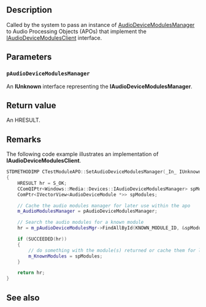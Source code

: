 ## Description

Called by the system to pass an instance of [AudioDeviceModulesManager](https://learn.microsoft.com/uwp/api/windows.media.devices.audiodevicemodulesmanager) to Audio Processing Objects (APOs) that implement the [IAudioDeviceModulesClient](https://learn.microsoft.com/windows/win32/api/audioenginebaseapo/nn-audioenginebaseapo-iaudiodevicemodulesclient) interface.

## Parameters

### `pAudioDeviceModulesManager`

An **IUnknown** interface representing the **IAudioDeviceModulesManager**.

## Return value

An HRESULT.

## Remarks

The following code example illustrates an implementation of **IAudioDeviceModulesClient**.

```cpp
STDMETHODIMP CTestModuleAPO::SetAudioDeviceModulesManager(_In_ IUnknown* pAudioDeviceModulesManager)
{
    HRESULT hr = S_OK;
    CComQIPtr<Windows::Media::Devices::IAudioDeviceModulesManager> spModuleManager = pAudioDeviceModulesManager;
    ComPtr<IVectorView<AudioDeviceModule *>> spModules;

    // Cache the audio modules manager for later use within the apo
    m_AudioModulesManager = pAudioDeviceModulesManager;

    // Search the audio modules for a known module
    hr = m_pAudioDeviceModulesMgr->FindAllById(KNOWN_MODULE_ID, &spModules);

    if (SUCCEEDED(hr))
    {
        // do something with the module(s) returned or cache them for later usage
        m_KnownModules = spModules;
    }

    return hr;
}

```

## See also